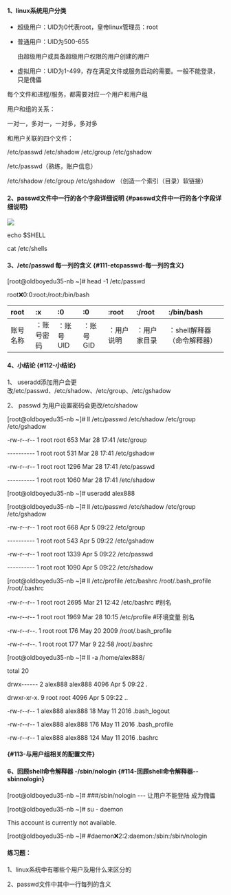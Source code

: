 #### 1、linux系统用户分类

* 超级用户：UID为0代表root，皇帝linux管理员：root
* 普通用户：UID为500-655

  由超级用户或具备超级用户权限的用户创建的用户

* 虚拟用户：UID为1-499，存在满足文件或服务启动的需要。一般不能登录，只是傀儡

每个文件和进程/服务，都需要对应一个用户和用户组

用户和组的关系：

一对一，多对一，一对多，多对多

和用户关联的四个文件：

/etc/passwd /etc/shadow /etc/group /etc/gshadow

/etc/passwd（熟练，账户信息）

/etc/shadow /etc/group /etc/gshadow （创造一个索引（目录）软链接）

#### 2、passwd文件中一行的各个字段详细说明 {#passwd文件中一行的各个字段详细说明}

![](https://www.luffycity.com/linux-book/assets/tab19-19.png)

echo $SHELL

cat /etc/shells

#### 3、/etc/passwd 每一列的含义 {#111-etcpasswd-每一列的含义}

\[root@oldboyedu35-nb ~\]\# head -1 /etc/passwd

root:x:0:0:root:/root:/bin/bash

| root | :x | :0 | :0 | :root | :/root | :/bin/bash |
| :--- | :--- | :--- | :--- | :--- | :--- | :--- |
| 账号名称 | ：账号密码 | ：账号UID | ：账号GID | ：用户说明 | ：用户家目录 | ：shell解释器（命令解释器） |

#### 4、小结论 {#112-小结论}

1、 useradd添加用户会更改/etc/passwd、/etc/shadow、/etc/group、/etc/gshadow

2、 passwd 为用户设置密码会更改/etc/shadow

\[root@oldboyedu35-nb ~\]\# ll /etc/passwd /etc/shadow /etc/group /etc/gshadow

-rw-r--r-- 1 root root 653 Mar 28 17:41 /etc/group

---------- 1 root root 531 Mar 28 17:41 /etc/gshadow

-rw-r--r-- 1 root root 1296 Mar 28 17:41 /etc/passwd

---------- 1 root root 1060 Mar 28 17:41 /etc/shadow

\[root@oldboyedu35-nb ~\]\# useradd alex888

\[root@oldboyedu35-nb ~\]\# ll /etc/passwd /etc/shadow /etc/group /etc/gshadow

-rw-r--r-- 1 root root 668 Apr 5 09:22 /etc/group

---------- 1 root root 543 Apr 5 09:22 /etc/gshadow

-rw-r--r-- 1 root root 1339 Apr 5 09:22 /etc/passwd

---------- 1 root root 1090 Apr 5 09:22 /etc/shadow

\[root@oldboyedu35-nb ~\]\# ll /etc/profile /etc/bashrc /root/.bash\_profile /root/.bashrc

-rw-r--r-- 1 root root 2695 Mar 21 12:42 /etc/bashrc \#别名

-rw-r--r-- 1 root root 1969 Mar 28 10:15 /etc/profile \#环境变量 别名

-rw-r--r--. 1 root root 176 May 20 2009 /root/.bash\_profile

-rw-r--r--. 1 root root 177 Mar 9 22:58 /root/.bashrc

\[root@oldboyedu35-nb ~\]\# ll -a /home/alex888/

total 20

drwx------ 2 alex888 alex888 4096 Apr 5 09:22 .

drwxr-xr-x. 9 root root 4096 Apr 5 09:22 ..

-rw-r--r-- 1 alex888 alex888 18 May 11 2016 .bash\_logout

-rw-r--r-- 1 alex888 alex888 176 May 11 2016 .bash\_profile

-rw-r--r-- 1 alex888 alex888 124 May 11 2016 .bashrc

####  {#113-与用户组相关的配置文件}

#### 6、回顾shell命令解释器 -/sbin/nologin {#114-回顾shell命令解释器--sbinnologin}

\[root@oldboyedu35-nb ~\]\# \#\#\#/sbin/nologin --- 让用户不能登陆 成为傀儡

\[root@oldboyedu35-nb ~\]\# su - daemon

This account is currently not available.

\[root@oldboyedu35-nb ~\]\# \#daemon:x:2:2:daemon:/sbin:/sbin/nologin

#### 练习题：

1、linux系统中有哪些个用户及用什么来区分的

2、passwd文件中其中一行每列的含义



